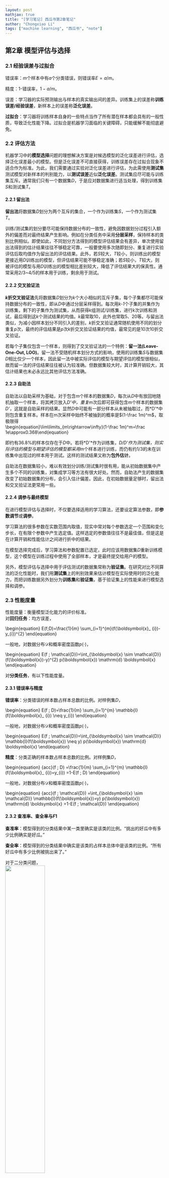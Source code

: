 ```yaml
---
layout: post
mathjax: true
title: "[学习笔记] 西瓜书第2章笔记"
author: "Chongxiao Li"
tags: ["machine learning", "西瓜书", "note"]
---
```


## 第2章 模型评估与选择

### 2.1 经验误差与过拟合
错误率：*m*个样本中有*a*个分类错误，则错误率$E=a/m$。  

精度：1-错误率，$1-a/m$。  

误差：学习器的实际预测输出与样本的真实输出间的差异。训练集上的误差称**训练误差/经验误差**，新样本上的误差称**泛化误差**。   

**过拟合**：学习器将训练样本自身的一些特点当作了所有潜在样本都会具有的一般性质，导致泛化性能下降。过拟合是机器学习面临的关键障碍，只能缓解不能彻底避免。  

### 2.2 评估方法
机器学习中的**模型选择**问题的理想解决方案是对候选模型的泛化误差进行评估，选择泛化误差最小的模型。但是泛化误差不可直接获得，训练误差存在过拟合现象不适合作为标准。为此，我们需要通过实验对泛化误差进行评估，为此需使用**测试集**测试模型对新样本的判别能力，以**测试误差**近似**泛化误差**。测试集应尽可能与训练集互斥。通常我们只有一个数据集*D*，于是应对数据集进行适当处理，得到训练集*S*和测试集*T*。  

#### 2.2.1 留出法
**留出法**将数据集*D*划分为两个互斥的集合，一个作为训练集*S*，一个作为测试集*T*。  

训练/测试集的划分要尽可能保持数据分布的一致性，避免因数据划分过程引入额外的偏差而对最终结果产生影响。例如在分类任务中采用**分层采样**，保持样本的类别比例相似。即使如此，不同划分方法得到的模型评估结果会有差异，单次使用留出法得到的估计结果往往不够稳定可靠，一般要使用多次随即划分、重复进行实验评估后取均值作为留出法的评估结果。此外，若*S*较大，*T*较小，则训练出的模型更接近用*D*训练出的模型，但评估结果可能不够稳定准确；若*S*较小，*T*较大，则被评估的模型与用*D*训练出的模型相比差别较大，降低了评估结果大的保真性。通常采用2/3~4/5的样本用于训练，剩余用于测试。

#### 2.2.2 交叉验证法
**$k$折交叉验证法**先将数据集*D*划分为$k$个大小相似的互斥子集，每个子集都尽可能保持数据分布的一致性，即从*D*中通过分层采样得到。每次用*k-1*个子集的并集作为训练集，剩下的子集作为测试集，从而获得$k$组测试/训练集，进行$k$次训练和测试，最后得到这$k$个测试结果的均值。$k$最常取10，此外也常取5、20等。与留出法类似，为减小因样本划分不同引入的差别，$k$折交叉验证通常随机使用不同的划分重复*p*次，最终的评估结果是*p*次$k$折交叉验证结果的均值，最常见的是10次10折交叉验证。  

若每个子集仅包含一个样本，则得到了交叉验证法的一个特例：**留一法(Leave-One-Out, LOO)**。留一法不受随机样本划分方式的影响，使用的训练集*S*与数据集*D*相比仅少一个样本，因此留一法中被实际评估的模型与期望评估的模型很相似，故而留一法的评估结果往往被认为较准确。但数据集较大时，其计算开销较大，其估计结果也未必永远比其他评估方法准确。  

#### 2.2.3 自助法
自助法以自助采样为基础，对于包含*m*个样本的数据集*D*，每次从*D*中有放回地随机抽取一个样本，将其拷贝放入*D'*中，重复*m*次后即可获得包含*m*个样本的数据集*D'*，这就是自助采样的结果。显然*D*中可能有一部分样本从未被抽取过，而*D'*中则包含重复样本。样本在m次采样中始终不被抽到的概率是$(1-\frac 1m)^m$，取极限得  
\begin{equation}\lim\limits_{m\rightarrow\infty}(1-\frac 1m)^m=\frac 1e\approx0.368\end{equation}

即约有36.8%的样本仅存在于*D*中。若将*D'*作为训练集，*D/D'*作为测试集，则实际评估的模型与期望评估的模型都采用*m*个样本进行训练，而仍有约1/3的未在训练集中出现过的样本用于测试。这样的测试结果又称为**包外估计**。  

自助法在数据集较小，难以有效划分训练/测试集时很有用，能从初始数据集中产生多个不同的训练集，对集成学习等方法有很大好处。然而，自助法产生的数据集改变了初始数据集的分布，会引入估计偏差。因此，在初始数据量足够时，留出法和交叉验证法更常用一些。   

#### 2.2.4 调参与最终模型
在进行模型评估与选择时，不仅要选择适用的学习算法，还要设定算法参数，即**参数调节**或**调参**。  

学习算法的很多参数在实数范围内取值，现实中常对每个参数选定一个范围和变化步长，在有限个参数中产生选定值。这样选定的参数值往往不是最佳值，但是这是在计算开销和性能估计之间进行折中的结果。  

在模型选择完成后，学习算法和参数配置已选定，此时应该用数据集*D*重新训练模型，这个模型在训练过程中使用了全部样本，才是最终提交给用户的模型。  

另外，模型评估与选择中用于评估测试的数据集常称为**验证集**。在研究对比不同算法的泛化性能时，我们用**测试集**上的判别效果来估计模型在实际使用时的泛化能力，而把训练数据另外划分为**训练集**和**验证集**，基于验证集上的性能来进行模型选择和调参。  

### 2.3 性能度量
性能度量：衡量模型泛化能力的评价标准。  
对**回归任务**：均方误差，

\begin{equation}
E(f;D)=\frac{1}{m} \sum_{i=1}^{m}(f(\boldsymbol{x}_ {i})-y_{i})^{2}
\end{equation}

一般地，对数据分布$\mathcal{D}$和概率密度函数$p(\cdot)$，

\begin{equation}
E(f ; \mathcal{D})=\int_{\boldsymbol{x} \sim \mathcal{D}}(f(\boldsymbol{x})-y)^{2} p(\boldsymbol{x}) \mathrm{d} \boldsymbol{x}
\end{equation}

对**分类任务**，有以下性能度量。

#### 2.3.1 错误率与精度
**错误率**：分类错误的样本数占样本总数的比例。对样例集*D*，  

\begin{equation}
E(f ; D)=\frac{1}{m} \sum_{i=1}^{m} \mathbb{I}(f(\boldsymbol{x}_ {i}) \neq y_{i})
\end{equation}

一般地，对数据分布$\mathcal{D}$和概率密度函数$p(\cdot)$，  

\begin{equation}
E(f ; \mathcal{D})=\int_{\boldsymbol{x} \sim \mathcal{D}} \mathbb{I}(f(\boldsymbol{x}) \neq y) p(\boldsymbol{x}) \mathrm{d} \boldsymbol{x}
\end{equation}

**精度**：分类正确的样本数占样本总数的比例。对样例集*D*，  

\begin{equation}
{acc}(f ; D) =\frac{1}{m} \sum_{i=1}^{m} \mathbb{I}(f(\boldsymbol{x}_ {i})=y_{i}) =1-E(f ; D)
\end{equation}

一般地，对数据分布$\mathcal{D}$和概率密度函数$p(\cdot)$，  

\begin{equation}
{acc}(f ; \mathcal{D}) =\int_{\boldsymbol{x} \sim \mathcal{D}} \mathbb{I}(f(\boldsymbol{x})=y) p(\boldsymbol{x}) \mathrm{d} \boldsymbol{x} =1-E(f ; \mathcal{D})
\end{equation}

#### 2.3.2 查准率、查全率与$F1$
**查准率**：模型得到的分类结果中某一类里确实是该类的比例。“挑出的好瓜中有多少比例确实是好瓜。”   

**查全率**：模型得到的分类结果中确实是该类的占样本总体中是该类的比例。“所有好瓜中有多少比例被挑出来了。”    

对于二分类问题，  
<img src="/images/fig2-1.png" width="50%">

查准率*P*定义为  
\begin{equation}
P=\frac{T P}{T P+F P}
\end{equation}

查全率*R*定义为  
\begin{equation}
R=\frac{T P}{T P+F N}
\end{equation}

查准率与查全率是一对矛盾的度量。一般来说查准率高时，查全率往往偏低，而查全率高时，查准率往往偏低。  

根据学习器预测结果对样例进行排序，按照从最可能是正例到最不可能是正例的顺序逐个把样本作为正例进行预测，并计算出当前的查准率和查全率，即可得到**查准率-查全率曲线**，即**P-R曲线**。  
<img src="/images/fig2-2.png" width="50%">  

若一个学习器的P-R曲线将另一个学习器的P-R曲线完全包住，可以断言前者优于后者，如上图中A优于C，否则难以断言。此时一般可以比较曲线下侧的面积，但较难计算。人们设计了一些综合考虑查全率、查准率的性能度量。  

一种度量方法是平衡点(Break-Event Point, BEP)，是查准率与查全率相等时的取值。但该方法过于简化。  

更常用的度量方法是**$F1$度量**（查准率与查全率的调和平均$\frac{1}{F 1}=\frac{1}{2} \cdot(\frac{1}{P}+\frac{1}{R})$）
\begin{equation}
F 1=\frac{2 \times P \times R}{P+R}=\frac{2 \times T P}{\text { 样例总数 }+T P-T N}
\end{equation}

$F1$度量的一般形式**$F_\beta$**（查准率与查全率的加权调和平均$\frac{1}{F_{\beta}}=\frac{1}{1+\beta^{2}} \cdot(\frac{1}{P}+\frac{\beta^{2}}{R})$）能让我们表达出对查全率/查准率的偏好
\begin{equation}
F_{\beta}=\frac{(1+\beta^{2}) \times P \times R}{(\beta^{2} \times P)+R}
\end{equation}

其中$\beta=1$时为标准的$F1$，$\beta>1$时查全率更重要，$\beta<1$时查准率更重要。  

当我们希望在n个二分类混淆矩阵上综合考察查准率和查全率时，有两种方法。一种是**宏查准率**、**宏查全率**、**宏$F1$**，先对n个混淆矩阵计算查准率和查全率，再计算它们的均值
\begin{equation}
\operatorname{macro}-P=\frac{1}{n} \sum_{i=1}^{n} P_{i}
\end{equation}
\begin{equation}
\operatorname{macro}-R=\frac{1}{n} \sum_{i=1}^{n} R_{i}
\end{equation}
\begin{equation}
\operatorname{macro}-F 1=\frac{2 \times \operatorname{macro}-P \times \operatorname{macro}-R}{\operatorname{macro}-P+\operatorname{macro}-R}
\end{equation}

一种是**微查准率**、**微查全率**、**微$F1$**，先计算n个混淆矩阵的元素的均值，再计算查准率和查全率及$F1$
\begin{equation}
\operatorname{micro}-P=\frac{\overline{T P}}{\overline{T P}+\overline{F P}}
\end{equation}  
\begin{equation}
\operatorname{micro}-R=\frac{\overline{T P}}{\overline{T P}+\overline{F N}}
\end{equation}  
\begin{equation}
\operatorname{micro}-F 1=\frac{2 \times \operatorname{micro}-P \times \operatorname{micro}-R}{\operatorname{micro}-P+\operatorname{micro}-R}
\end{equation}  

#### 2.3.3 ROC与AUC
分类问题常通过微测试样本产生一个实值或概率预测，再将该实值与**分类阈值**进行比较进行分类。可以将这个过程看作依照该实值对测试样本进行排序，在**截断点**之前的判作正例，之后的判作反例。该截断点会依据任务需求对查全率和查准率的重视程度移动。

**受试者工作特征(Receiver Operating Characteristic, ROC)曲线**与P-R曲线类似，考察排序本身的质量好坏，进而反映学习器在不同任务下的期望泛化能力的好坏。ROC曲线的纵轴是**真正例率(True Positive Rate, TPR)**，横轴是**假正例率(False Positive Rate, FPR)**
\begin{equation}
\mathrm{TPR} =\frac{T P}{T P+F N}
\end{equation}
\begin{equation}
\mathrm{FPR} =\frac{F P}{T N+F P}
\end{equation}

可以看到，真正例率是所有正例中被判为正例的比例，假正例率是所有反例中被判为正例的比例。

ROC图中对角线对应随机猜测模型，点(0,1)对应将所有正例排在所有反例之前的理想模型。实际上测试样例是有限的，因此只能绘制出图右侧的近似ROC曲线。
<img src="/images/fig2-3.png" width ="75%">  

在比较两个学习器优劣时，若一个学习器的ROC曲线完全包住另一个，则可以断言前者优于后者。若ROC曲线发生交叉，可以考察ROC曲线下侧围住的面积，即**AUC(Area Under ROC Curve)**。若ROC曲线由坐标为$\{(x_{1}, y_{1}),(x_{2}, y_{2}), \ldots,(x_{m}, y_{m})\}$的点顺序连接而成，则AUC可估算为
\begin{equation}
\mathrm{AUC}=\frac{1}{2} \sum_{i=1}^{m-1}(x_{i+1}-x_{i}) \cdot(y_{i}+y_{i+1})
\end{equation}

对于给定$m^{+}$个正例和$m^{-}$个反例，令$D^{+}$和$D^{-}$表示正例集合和反例集合，考虑每一对正例和反例，若正例的预测值小于反例，记罚分1分，若相等，记罚分0.5分，计算可得排序的**损失**
\begin{equation}
\ell_{\text {rank }}=\frac{1}{m^{+} m^{-}} \sum_{\boldsymbol{x}^{+} \in D^{+}} \sum_{\boldsymbol{x}^{-} \in D^{-}}(\mathbb{I}(f(\boldsymbol{x}^{+})<f(\boldsymbol{x}^{-}))+\frac{1}{2} \mathbb{I}(f(\boldsymbol{x}^{+})=f(\boldsymbol{x}^{-})))
\end{equation}

AUC与损失之间有关系
\begin{equation}
\mathrm{AUC}=1-\ell_{\text {rank}}
\end{equation}

#### 2.3.4代价敏感错误率与代价曲线
现实任务中可能遇到不同类型的错误所造成的后果不同的情况，为了权衡不同类型错误造成的不同损失，可以为错误赋予**非均等代价**。以二分类任务为例，我们可以设置**代价矩阵**：
<img src="/images/fig2-4.png">   

前述性能度量大都隐式地假设了错误的代价均等。当我们引入非均等代价，需要采用代价敏感的性能度量。  

对错误率，可以改造为**代价敏感错误率**  
\begin{equation}
E(f;D;cost)= \frac{1}{m}(\sum_{\boldsymbol{x}_ {i} \in D^{+}} \mathbb{I}(f(\boldsymbol{x}_ {i}) \neq y_ {i}) \times \operatorname{cost}_ {01} +\sum_{\boldsymbol{x}_ {i} \in D^{-}} \mathbb{I}(f(\boldsymbol{x}_ {i}) \neq y_{i}) \times \operatorname{cost}_{10})
\end{equation}

对ROC曲线，其不能反映学习器的**期望总体代价**。我们可以采用**代价曲线**，其横轴为取值$[0,1]$的**正例概率代价**  
\begin{equation}
P(+) \text { cost }=\frac{p \times \operatorname{cost}_ {01}}{p \times \operatorname{cost}_ {01}+(1-p) \times \operatorname{cost}_{10}}
\end{equation}

其中$p$是样例为正例的概率。其纵轴为取值$[0,1]$的**归一化代价**  
\begin{equation}
\text { cost }_ {\text {norm }}=\frac{\mathrm{FNR} \times p \times \operatorname{cost}_ {01}+\mathrm{FPR} \times(1-p) \times \operatorname{cost}_ {10}}{p \times \operatorname{cost}_ {01}+(1-p) \times \operatorname{cost}_{10}}
\end{equation}

其中FPR为假正例率，FNR=1-TPR为假反例率。代价曲线的绘制方法为，以ROC曲线上每一点的坐标(TPR,FPR)计算对应的FNR，在代价平面上绘制一条从(0,FPR)到(1,FNR)的线段，该线段下侧面积表示该条件下的期望总体代价。取所有线段的下界，围成的面积即为在所有条件下学习器的期望总体代价。
<img src="/images/fig2-5.png" width ="50%">  

### 2.4 比较检验
为什么要采用**统计假设检验**方法来对学习器性能进行比较？
- 希望得到泛化性能，实验只能得到在测试集上的性能，两者可能不同
- 测试集上的性能与测试集本身的选择关系很大，不同测试集结果可能不同
- 很多机器学习算法本身具有一定随机性，即使在同一个测试集上进行测试结果也可能不同  

基于统计假设检验，我们可以推断出，若在测试集上观察到学习器A比B好，则A的泛化性能是否在统计学上优于B，以及这个结论的把握有多大。
#### 2.4.1 假设检验
泛化错误率与测试错误率未必相同，但二者接近的可能性比较大，相差很大的可能性非常小，因此可以根据测试错误率估推泛化错误率。  

在包含$m$个样本的测试集上，泛化错误率为$\epsilon$的学习器被测得测试错误率$\hat{\epsilon}$的概率
\begin{equation}
P(\hat{\epsilon} ; \epsilon)=\binom{m}{\hat{\epsilon} \times m} \epsilon^{\hat{\epsilon} \times m}(1-\epsilon)^{m-\hat{\epsilon} \times m}
\end{equation}

符合**二项分布**，$P(\hat{\epsilon} ; \epsilon)$在$\epsilon = \hat{\epsilon}$时取最大，$|\epsilon - \hat{\epsilon}|$增大时减小。  
<img src="/images/fig2-6.png" width="50%">

我们可以使用**二项检验**对假设**“$\epsilon \le \epsilon_0 $”**进行检验，在**$1-\alpha$**的概率内所能观测到的最大错误率
\begin{equation}
\bar{\epsilon}=\max \epsilon \quad \text { s.t. } \quad \sum_{i=\epsilon_{0} \times m+1}^{m} \binom{m}{i} \epsilon^{i}(1-\epsilon)^{m-i}<\alpha
\end{equation}

此时若测试错误率$\hat{\epsilon}$小于临界值$\bar{\epsilon}$，则根据二项检验可得出结论：在$\alpha$的**显著度**下，假设“$\epsilon \le \epsilon_0 $”不能被拒绝，即以$1-\alpha$的**置信度**认为学习器的泛化错误率不大于$\hat{\epsilon}$。否则该假设可以被拒绝，即在$\alpha$的显著度下认为学习器的泛化错误率大于$\hat{\epsilon}$。  

对于多次重复留出法或交叉验证法等进行多次训练/测试，会得到多个测试错误率的情况，可以使用***t*检验**。假定我们得到$k$个测试错误率，$\hat{\epsilon_1}, \hat{\epsilon_2}, \dots \hat{\epsilon_k}$，则**平均测试错误率$\mu$**和**方差$\sigma^2$**为

\begin{equation}
\mu=\frac{1}{k} \sum_{i=1}^{k} \hat{\epsilon}_{i}
\end{equation}

\begin{equation}
\sigma^{2}=\frac{1}{k-1} \sum_{i=1}^{k}(\hat{\epsilon}_{i}-\mu)^{2}
\end{equation}

考虑到这$k$个测试错误率可以看作泛化错误率$\epsilon_{0}$的独立采样，则变量
\begin{equation}
\tau_{t}=\frac{\sqrt{k}(\mu-\epsilon_{0})}{\sigma}
\end{equation}
服从自由度为$k-1$的***t*分布**
<img src="/images/fig2-7.png" width="50%">

对假设“$\mu=\epsilon_{0}$”和显著度$\alpha$，我们可计算出当测试错误率均值为$\epsilon_{0}$时，在$1-\alpha$概率内能观测到的最大错误率，即临界值。这里考虑**双边假设**，如上图，两边阴影部分各有$\alpha / 2$的面积；假定阴影部分范围分别为$[-\infty, t_{-\alpha / 2}]$和$[t_{\alpha / 2}, \infty]$。若平均错误率$\mu$与$\epsilon_{0}$之差$\|\mu-\epsilon_{0}\|$位于临界值范围$[t_{-\alpha / 2}, t_{\alpha / 2}]$内，则不能拒绝假设“$\mu=\epsilon_{0}$，即可认为泛化错误率为$\epsilon_{0}$，置信度为$1-\alpha$；否则可拒绝该假设，即在该显著度下可认为泛化错误率与$\epsilon_{0}$有显著不同。$\alpha$常用取值有0.05和0.1。下表给出了一些常用临界值。
<img src="/images/fig2-8.png" width="50%">

#### 2.4.2 交叉验证*t*检验
在比较两个学习器A和B时，若采用k折交叉验证法，得到测试错误率为$\epsilon_1^A, \epsilon_2^A, ..., \epsilon_k^A$和$\epsilon_1^B, \epsilon_2^B, ..., \epsilon_k^B$，其中$\epsilon_k^A$和$\epsilon_k^B$是在相同的训练/测试集上得到的错误率，可用*k*折交叉验证**成对*t*检验**。其基本思想是，若两个学习器性能相同，则应该有$\epsilon_k^A = \epsilon_k^B$。    

首先对每对结果求差，$\Delta_i = \epsilon_k^A-\epsilon_k^B$，对得到的$\Delta_1, \Delta_2, ..., \Delta_k$求均值$\mu$和方差$\sigma^2$，在显著度$$\alpha$下，若变量
\begin{equation}
\tau_{t}=|\frac{\sqrt{k} \mu}{\sigma}|
\end{equation}

小于临界值$t_{\alpha/2, k-1}$，假设不能拒绝，认为两个学习器的性能没有显著差别，否则平均错误率更小的那个性能更优。  

欲进行有效的假设检验，要求测试错误率均为泛化错误率的独立采用。通常情况下由于样本有限，在采用交叉验证等实验估计方法时，不同轮次的训练集会有一定程度重叠，导致测试错误率实际并不不独立，导致高估了假设成立的概率。为了缓解这一问题，可采用**5×2交叉验证法**。  

5×2交叉验证法做5次2折交叉验证，在每次2折交叉验证前随机将数据打乱。对两个学习器A和B，对第$i$次2折交叉验证得到的两对测试错误率分别求差，得到$\Delta_i^1$和$\Delta_i^2$。为缓解测试错误率的非独立性，仅计算第一次2折交叉验证的两个结果平均值，对每次结果都计算方差。变量
\begin{equation}
\tau_{t}=\frac{\mu}{\sqrt{\sum_{i=1}^{5} \sigma_{i}^{2}/5}}
\end{equation}

服从自由度为5的**t分布**，其双边检验的临界值$t_{\alpha/2, 5}$在$\alpha=0.05$时为2.5706，$\alpha=0.1$时为2.0150。

#### 2.4.3 McNemar检验
对二分类问题，若两学习器A和B性能相同，应有下表中$e_{01}=e_{10}$，则变量$|e_{01}-e_{10}|$应当服从正态分布，均值为1，方差为$e_{01}+e_{10}$。故
\begin{equation}
\tau_{\chi^{2}}=\frac{(|e_{01}-e_{10}|-1)^{2}}{e_{01}+e_{10}}
\end{equation}
服从自由度为1的**$\chi^2$分布**。当其小于临界值$\chi^2_{\alpha}$，假设不能拒绝，认为两个学习器的性能没有显著差别，否则平均错误率更小的那个性能更优。自由度为1的$\chi^2$检验的临界值当$\alpha=0.05$时为3.8415，$\alpha=0.1$时为2.7055。
<img src="/images/fig2-10.png" width="50%">

#### 2.4.4 Friedman检验与Nemenyi检验
在一组数据集上对多个算法进行比较时，可以使用基于算法排序的**Friedman检验**。  
<img src="/images/fig2-11.png" width="50%">

首先对算法在不同数据集上测试性能由好到坏排序并赋予序值，计算各算法平均序值。若它们的性能相同，则平均序值应相同。对第*i*个算法的平均序值$r_i$，应服从正态分布，其均值为$(k+1)/2$，方差为$(k^2-1)/12$。变量
\begin{equation}
\tau_{\chi^{2}} &=\frac{k-1}{k} \cdot \frac{12 N}{k^{2}-1} \sum_{i=1}^{k}(r_{i}-\frac{k+1}{2})^{2} =\frac{12 N}{k(k+1)}(\sum_{i=1}^{k} r_{i}^{2}-\frac{k(k+1)^{2}}{4})
\end{equation}
在*k*和*N*都较大时服从自由度为*k-1*的**$\chi^2$分布**。变量
\begin{equation}
\tau_{F}=\frac{(N-1) \tau_{\chi^{2}}}{N(k-1)-\tau_{\chi^{2}}}
\end{equation}
服从自由度为*k-1*和*(k-1)(N-1)*的***F*分布**。下表是一些常用临界值。
<img src="/images/fig2-12.png" width="50%">

若假设“所有算法性能相同”被拒绝，说明算法性能显著不同，需进行**后续检验**。Nemenyi后续检验计算出平均序值差别的临界值域
\begin{equation}
C D=q_{\alpha} \sqrt{\frac{k(k+1)}{6 N}}
\end{equation}
下表给出了$\alpha=0.05$和$\alpha=0.1$时常用的$q_\alpha$值。若两算法平均序值之差超出了**临界值域*CD***，则以相应置信度拒绝假设“两个算法性能相同”。
<img src="/images/fig2-13.png" width="50%">

上述检验比较可以用**Friedman检验图**显示。
<img src="/images/fig2-14.png" width="50%">

### 2.5 偏差与方差
**偏差-方差分解**是解释学习算法泛化性能的一种重要工具。对测试样本$\boldsymbol{x}$，令$y_D$为$\boldsymbol{x}$在数据集中的标记，$y$为$\boldsymbol{x}$的真实标记，$f(\boldsymbol{x};D)$为训练集D上学得模型的预测输出。回归任务中学习算法的期望预测为
\begin{equation}
\bar{f}(\boldsymbol{x})=\mathbb{E}_{D}[f(\boldsymbol{x} ; D)]
\end{equation}

使用样本数相同的不同训练集产生的**方差**为
\begin{equation}
\operatorname{var}(\boldsymbol{x})=\mathbb{E}_{D}[(f(\boldsymbol{x} ; D)-\bar{f}(\boldsymbol{x}))^{2}]
\end{equation}

**噪声**为
\begin{equation}
\varepsilon^{2}=\mathbb{E}_{D}[(y _{D}-y)^{2}]
\end{equation}

期望输出与真实标记的差别称为**偏差**，即
\begin{equation}
\operatorname{bias}^{2}(\boldsymbol{x})=(\bar{f}(\boldsymbol{x})-y)^{2}
\end{equation}

假定噪声期望为0，对算法的期望泛化误差进行分解，可以得到（具体数学过程略）
\begin{equation}
E(f ; D)=\operatorname{bias}^{2}(\boldsymbol{x})+\operatorname{var}(\boldsymbol{x})+\varepsilon^{2}
\end{equation}

也就是说，泛化误差可分解为偏差、方差、噪声之和。  

偏差度量了学习算法的期望预测与真实结果的偏离程度，即刻画了学习算法本身的拟合能力。方差度量了同样大小的训练集的变动所导致的学习性能的变化，即刻画了数据扰动所造成的影响。噪声表达了在当前任务上任何学习算法所能达到的期望泛化误差的下界，即刻画了学习问题本身的难度。泛化性能是由学习算法的能力、数据的充分性和学习任务本身的难度共同决定的。给定学习任务，要尽可能减小偏差和方差。

一般来说，偏差与方差是有冲突的，即**偏差-方差窘境**。给定学习任务，在训练不足时，学习器拟合能力不够强，训练数据的扰动不足以使学习器产生显著变化，此时偏差主导了泛化错误率。随着训练程度加深，学习器的拟合能力逐渐增强，训练数据发生的扰动渐渐能被学习器学到，方差逐渐主导了泛化错误率。在训练程度充足后，学习器拟合能力非常强，训练数据发生的轻微扰动都会导致学习器发生显著变化，若训练数据自身的、非全局的特性被学习器学到，则发生过拟合。
<img src="/images/fig2-9.png" width="50%">
